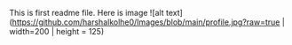 This is first readme file.
Here is image
![alt text](https://github.com/harshalkolhe0/Images/blob/main/profile.jpg?raw=true | width=200 | height = 125)
